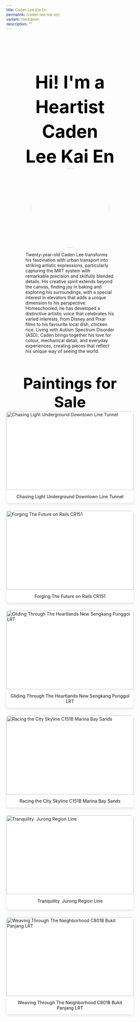 ```yaml
---
title: Caden Lee Kai En
permalink: /caden-lee-kai-en/
variant: markdown
description: ""
---
```

<style>
    @import url('https://fonts.googleapis.com/css2?family=Inter:wght@100..900&display=swap');
    * {
        margin: 0%;
        padding: 0;
        box-sizing: border-box;
        font-family: "Inter", sans-serif;
    }
    .bp-container {
        max-width: 1280px;
        width: 100%;
    }
    .has-float-btns {
        display: none;
    }
    html {
        width: 100% !important;
    }
    .col.is-offset-2,
    .col.is-offset-2-tablet {
        margin-left: 0% !important;
        width: 100% !important;
    }
    body .col.is-8, 
    body .col.is-8-tablet {
        width: 100% !important;
        margin-left: 0% !important;
    }
    body .content h1, 
    body .content h2,
    body .content h3, 
    body .content h4, 
    body .content h5 {
        color: black !important;
    }
    .hero {
        padding: 30px 0px;
        margin-top: -20px;
        width: 70%;
        margin: auto;
    }
    .hero_img {
        width: 250px !important;
        height: 250px !important;
        border-radius: 50%;
        object-fit: cover;
        object-position: top;
        display: block;
        margin: 0 auto;
    }
    .hero .canvass {
        width: 90%;
    }
    .bp-section-pagetitle {
        display: none;
    }
    .bp-section {
        padding: 0px !important;
    }
    .images_grid { 
        display: grid; 
        grid-template-columns: repeat(auto-fit, minmax(250px, 1fr));
        gap: 25px;
    }
    .images_grid > img {
        width: auto !important;
        height: auto !important;
    }
    /* This ensures the rule only applies to direct img children of images_grid, not those inside painting_item */
    /* General */
    body .canvass {
        width: 100%;
        margin-left: auto;
        margin-right: auto;
    }
    .relative {
        position: relative;
    }
    .text-end {
        text-align: end;
    }
    .text-center {
        text-align: center;
    }
    .main_heading {
        font-size: 3.5rem;
        line-height: 1.4;
        color: black !important;
    }
    .main_heading2 {
        font-size: 3rem;
        margin-top: 0 !important;
        color: black !important;
    }
    .section {
        padding: 70px 0px;
    }
    .button {
        background: white;
        border: 1.99px solid rgba(0, 0, 0, 1);
        border-radius: 20px;
        padding: 12.5px 30px;
        width: 45%;
        transition: 0.2s all ease;
        cursor: pointer;
    }
    .button:hover {
        background: black;
        color: white;
    }
    .flex {
        display: flex;
    }
    .justify-between {
        justify-content: space-between;
    }
    .bold {
        font-weight: bold;
    }
    .mt-5 {
        margin-top: 20px;
    }
    .relative {
        position: relative;
    }
    .bg_gray {
        background-color: rgba(244, 244, 244, 1);
    }
    .text-gray {
        color: rgb(78, 78, 78);
    }
    @media (max-width: 800px) {
        .images_grid {
            display: grid;
            grid-template-columns: repeat(auto-fit, minmax(150px, 1fr));
            gap: 15px;
        }
        .hero {
            width: 100%;
        }
        .hero_img {
            width: 250px !important;
            height: 250px !important;
            border-radius: 50%;
            object-fit: cover;
            object-position: top;
            display: block;
            margin: 0 auto;
        }
        body .canvass {
            width: 90% !important;
            margin-left: auto;
            margin-right: auto;
        }
        .main_heading2 {
            font-size: 2rem;
        }
    }
    .hero h1 {
        color: black !important;
        font-weight: bold;
    }
    .bp-container .row {
        width: 100%;
        margin-left: 0% !important;
        margin-right: 0% !important;
    }
    .painting_item {
        border-radius: 8px;
        overflow: hidden;
        box-shadow: 0 4px 8px rgba(0,0,0,0.1);
        transition: transform 0.3s ease, box-shadow 0.3s ease;
        background: white;
    }
    .painting_item:hover {
        transform: translateY(-5px);
        box-shadow: 0 6px 12px rgba(0,0,0,0.15);
    }
    .painting_item a {
        text-decoration: none;
        color: inherit;
        display: block;
    }
    .painting_item img {
        width: 100% !important;
        height: 250px !important;
        object-fit: cover;
        object-position: top;
        display: block;
    }
    .painting_title {
        padding: 12px;
        text-align: center;
        font-weight: 500;
        color: #333;
        margin: 0;
    }
</style>
<section style="width: 100%">
    <div class="canvass">
        <section class="hero">
            <h1 class="text-center main_heading">Hi! I'm a Heartist<br>Caden Lee Kai En</h1>
            <img class="hero_img" src="https://i.ibb.co/VpCZc5Zw/Caden-Lee-Kai-En.jpg">
            <p>Twenty-year-old Caden Lee transforms his fascination with urban transport into striking artistic expressions, particularly capturing the MRT system with remarkable precision and skilfully blended details. His creative spirit extends beyond the canvas, finding joy in baking and exploring his surroundings, with a special interest in elevators that adds a unique dimension to his perspective. Homeschooled, he has developed a distinctive artistic voice that celebrates his varied interests, from Disney and Pixar films to his favourite local dish, chicken rice. Living with Autism Spectrum Disorder (ASD), Caden brings together his love for colour, mechanical detail, and everyday experiences, creating pieces that reflect his unique way of seeing the world.</p>
        </section>
        <section style="width: 100%; padding-top: 20px;">
            <div class="canvass">
                <h2 class="text-center main_heading2">Paintings for Sale<br></h2>
                <div class="paintings_grid images_grid">
                    <div class="painting_item">
                        <a href="https://shop.shapinghearts.cdc.gov.sg/products/chasing-light-underground-downtown-line-tunnel" target="_blank">
                            <img alt="Chasing Light Underground Downtown Line Tunnel" src="https://i.ibb.co/SjxzdPS/CADE-001-Chasing-Light-Underground-Downtown-Line-Tunnel-500-W-x-600-H-x-20-Dmm.jpg" title="Chasing Light Underground Downtown Line Tunnel">
                            <p class="painting_title">Chasing Light Underground Downtown Line Tunnel</p>
                        </a>
                    </div>
                    <div class="painting_item">
                        <a href="https://shop.shapinghearts.cdc.gov.sg/products/forging-the-future-on-rails-cr151" target="_blank">
                            <img alt="Forging The Future on Rails CR151" src="https://i.ibb.co/7xJf8PQK/CADE-002-Forging-the-Future-on-Rails-CR151-610-W-x-460-H-x-2-Dmm.jpg" title="Forging The Future on Rails CR151">
                            <p class="painting_title">Forging The Future on Rails CR151</p>
                        </a>
                    </div>
                    <div class="painting_item">
                        <a href="https://shop.shapinghearts.cdc.gov.sg/products/gliding-through-the-heartlands-new-sengkang-punggol-lrt" target="_blank">
                            <img alt="Gliding Through The Heartlands New Sengkang Punggol LRT" src="https://i.ibb.co/TMCtdtnv/CADE-003-Gliding-Through-the-Heartlands-New-Sengkang-Punggol-LRT-610-W-x-460-H-x-20-Dmm.jpg" title="Gliding Through The Heartlands New Sengkang Punggol LRT">
                            <p class="painting_title">Gliding Through The Heartlands New Sengkang Punggol LRT</p>
                        </a>
                    </div>
                    <div class="painting_item">
                        <a href="https://shop.shapinghearts.cdc.gov.sg/products/racing-the-city-skyline-c151b-marina-bay-sands" target="_blank">
                            <img alt="Racing the City Skyline C151B Marina Bay Sands" src="https://i.ibb.co/7JLbk1s7/CADE-004-Racing-the-City-Skyline-C151-B-Marina-Bay-Sands-610-W-x-460-H-x-20-Dmm.jpg" title="Racing the City Skyline C151B Marina Bay Sands">
                            <p class="painting_title">Racing the City Skyline C151B Marina Bay Sands</p>
                        </a>
                    </div>
                    <div class="painting_item">
                        <a href="https://shop.shapinghearts.cdc.gov.sg/products/tranquility-jurong-region-line" target="_blank">
                            <img alt="Tranquility  Jurong Region Line" src="https://i.ibb.co/SZjQg1b/CADE-006-610-W-x-460-H-x-2-Dmm.jpg" title="Tranquility  Jurong Region Line">
                            <p class="painting_title">Tranquility  Jurong Region Line</p>
                        </a>
                    </div>
                    <div class="painting_item">
                        <a href="https://shop.shapinghearts.cdc.gov.sg/products/weaving-through-the-neighborhood-c801b-bukit-panjang-lrt" target="_blank">
                            <img alt="Weaving Through The Neighborhood C801B Bukit Panjang LRT" src="https://i.ibb.co/kgdDxFgh/CADE-005-Weaving-Through-the-Neighborhood-C801-B-Bukit-Panjang-LRT-600-W-x-500-H-x-20-Dmm.jpg" title="Weaving Through The Neighborhood C801B Bukit Panjang LRT">
                            <p class="painting_title">Weaving Through The Neighborhood C801B Bukit Panjang LRT</p>
                        </a>
                    </div>
                </div>
            </div>
        </section>
    </div>
</section>
